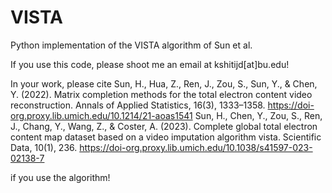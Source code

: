 # VISTA
Python implementation of the VISTA algorithm of Sun et al.

If you use this code, please shoot me an email at kshitijd[at]bu.edu!

In your work, please cite
Sun, H., Hua, Z., Ren, J., Zou, S., Sun, Y., & Chen, Y. (2022). Matrix completion methods for the total electron content video reconstruction. Annals of Applied Statistics, 16(3), 1333–1358. https://doi-org.proxy.lib.umich.edu/10.1214/21-aoas1541
Sun, H., Chen, Y., Zou, S., Ren, J., Chang, Y., Wang, Z., & Coster, A. (2023). Complete global total electron content map dataset based on a video imputation algorithm vista. Scientific Data, 10(1), 236. https://doi-org.proxy.lib.umich.edu/10.1038/s41597-023-02138-7

if you use the algorithm!
